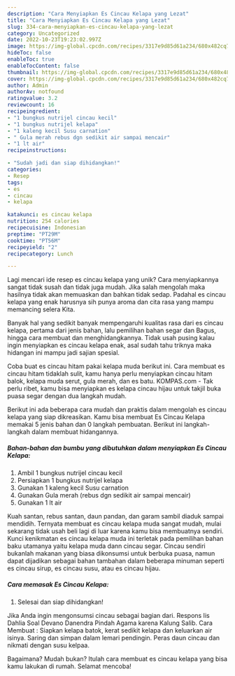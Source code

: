 ```yaml
---
description: "Cara Menyiapkan Es Cincau Kelapa yang Lezat"
title: "Cara Menyiapkan Es Cincau Kelapa yang Lezat"
slug: 334-cara-menyiapkan-es-cincau-kelapa-yang-lezat
category: Uncategorized
date: 2022-10-23T19:23:02.997Z
image: https://img-global.cpcdn.com/recipes/3317e9d85d61a234/680x482cq70/es-cincau-kelapa-foto-resep-utama.jpg
hideToc: false
enableToc: true
enableTocContent: false
thumbnail: https://img-global.cpcdn.com/recipes/3317e9d85d61a234/680x482cq70/es-cincau-kelapa-foto-resep-utama.jpg
cover: https://img-global.cpcdn.com/recipes/3317e9d85d61a234/680x482cq70/es-cincau-kelapa-foto-resep-utama.jpg
author: Admin
authorAv: notfound
ratingvalue: 3.2
reviewcount: 16
recipeingredient:
- "1 bungkus nutrijel cincau kecil"
- "1 bungkus nutrijel kelapa"
- "1 kaleng kecil Susu carnation"
- " Gula merah rebus dgn sedikit air sampai mencair"
- "1 lt air"
recipeinstructions:

- "Sudah jadi dan siap dihidangkan!"
categories:
- Resep
tags:
- es
- cincau
- kelapa

katakunci: es cincau kelapa 
nutrition: 254 calories
recipecuisine: Indonesian
preptime: "PT29M"
cooktime: "PT56M"
recipeyield: "2"
recipecategory: Lunch

---
```





Lagi mencari ide resep es cincau kelapa yang unik? Cara menyiapkannya sangat tidak susah dan tidak juga mudah. Jika salah mengolah maka hasilnya tidak akan memuaskan dan bahkan tidak sedap. Padahal es cincau kelapa yang enak harusnya sih punya aroma dan cita rasa yang mampu memancing selera Kita.





Banyak hal yang sedikit banyak mempengaruhi kualitas rasa dari es cincau kelapa, pertama dari jenis bahan, lalu pemilihan bahan segar dan Bagus, hingga cara membuat dan menghidangkannya. Tidak usah pusing kalau ingin menyiapkan es cincau kelapa enak,      asal sudah tahu triknya maka hidangan ini mampu jadi sajian spesial.














Coba buat es cincau hitam pakai kelapa muda berikut ini. Cara membuat es cincau hitam tidaklah sulit, kamu hanya perlu menyiapkan cincau hitam balok, kelapa muda serut, gula merah, dan es batu. KOMPAS.com - Tak perlu ribet, kamu bisa menyiapkan es kelapa cincau hijau untuk takjil buka puasa segar dengan dua langkah mudah.






Berikut ini ada beberapa cara mudah dan praktis dalam mengolah es cincau kelapa yang siap dikreasikan. Kamu bisa membuat Es Cincau Kelapa memakai 5 jenis bahan dan 0 langkah pembuatan. Berikut ini langkah-langkah dalam membuat hidangannya.

<!--inarticleads1-->

##### Bahan-bahan dan bumbu yang dibutuhkan dalam menyiapkan Es Cincau Kelapa:

1. Ambil 1 bungkus nutrijel cincau kecil
1. Persiapkan 1 bungkus nutrijel kelapa
1. Gunakan 1 kaleng kecil Susu carnation
1. Gunakan  Gula merah (rebus dgn sedikit air sampai mencair)
1. Gunakan 1 lt air


Kuah santan, rebus santan, daun pandan, dan garam sambil diaduk sampai mendidih. Ternyata membuat es cincau kelapa muda sangat mudah, mulai sekarang tidak usah beli lagi di luar karena kamu bisa membuatnya sendiri. Kunci kenikmatan es cincau kelapa muda ini terletak pada pemilihan bahan baku utamanya yaitu kelapa muda dann cincau segar. Cincau sendiri bukanlah makanan yang biasa dikonsumsi untuk berbuka puasa, namun dapat dijadikan sebagai bahan tambahan dalam beberapa minuman seperti es cincau sirup, es cincau susu, atau es cincau hijau. 

<!--inarticleads2-->

##### Cara memasak Es Cincau Kelapa:


1. Selesai dan siap dihidangkan!

Jika Anda ingin mengonsumsi cincau sebagai bagian dari. Respons Iis Dahlia Soal Devano Danendra Pindah Agama karena Kalung Salib. Cara Membuat : Siapkan kelapa batok, kerat sedikit kelapa dan keluarkan air isinya. Saring dan simpan dalam lemari pendingin. Peras daun cincau dan nikmati dengan susu kelpaa. 

Bagaimana? Mudah bukan? Itulah cara membuat es cincau kelapa yang bisa kamu lakukan di rumah. Selamat mencoba!
